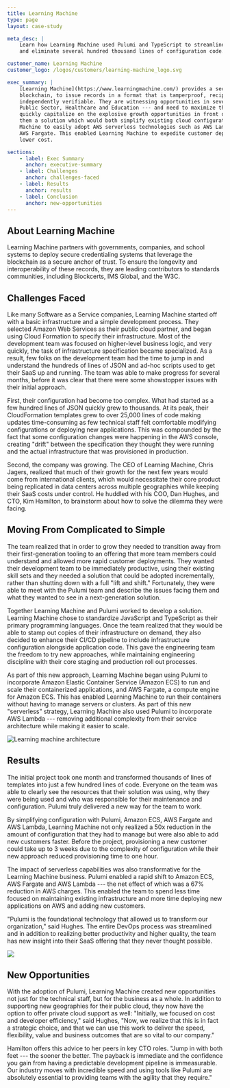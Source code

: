 ```yaml
---
title: Learning Machine
type: page
layout: case-study

meta_desc: |
    Learn how Learning Machine used Pulumi and TypeScript to streamline its DevOps processes
    and eliminate several hundred thousand lines of configuration code.

customer_name: Learning Machine
customer_logo: /logos/customers/learning-machine_logo.svg

exec_summary: |
    [Learning Machine](https://www.learningmachine.com/) provides a secure platform, using the
    blockchain, to issue records in a format that is tamperproof, recipient owned, and
    independently verifiable. They are witnessing opportunities in several key industries ---
    Public Sector, Healthcare and Education --- and need to maximize their resources in order to
    quickly capitalize on the explosive growth opportunities in front of them. Pulumi offered
    them a solution which would both simplify existing cloud configurations and help Learning
    Machine to easily adopt AWS serverless technologies such as AWS Lambda and Amazon ECS and
    AWS Fargate. This enabled Learning Machine to expedite customer deployments and scale at
    lower cost.

sections:
    - label: Exec Summary
      anchor: executive-summary
    - label: Challenges
      anchor: challenges-faced
    - label: Results
      anchor: results
    - label: Conclusion
      anchor: new-opportunities
---
```


## About Learning Machine

Learning Machine partners with governments, companies, and school systems to deploy secure
credentialing systems that leverage the blockchain as a secure anchor of trust. To ensure
the longevity and interoperability of these records, they are leading contributors to
standards communities, including Blockcerts, IMS Global, and the W3C.

## Challenges Faced

Like many Software as a Service companies, Learning Machine started off with a basic
infrastructure and a simple development process. They selected Amazon Web Services as
their public cloud partner, and began using Cloud Formation to specify their
infrastructure. Most of the development team was focused on higher-level business logic,
and very quickly, the task of infrastructure specification became specialized. As a
result, few folks on the development team had the time to jump in and understand the
hundreds of lines of JSON and ad-hoc scripts used to get their SaaS up and running. The
team was able to make progress for several months, before it was clear that there were
some showstopper issues with their initial approach.

First, their configuration had become too complex. What had started as a few hundred lines
of JSON quickly grew to thousands. At its peak, their CloudFormation templates grew to
over 25,000 lines of code making updates time-consuming as few technical staff felt
comfortable modifying configurations or deploying new applications. This was compounded by
the fact that some configuration changes were happening in the AWS console, creating
"drift" between the specification they thought they were running and the actual
infrastructure that was provisioned in production.

Second, the company was growing. The CEO of Learning Machine, Chris Jagers, realized that
much of their growth for the next few years would come from international clients, which
would necessitate their core product being replicated in data centers across multiple
geographies while keeping their SaaS costs under control. He huddled with his COO, Dan
Hughes, and CTO, Kim Hamilton, to brainstorm about how to solve the dilemma they were
facing.

## Moving From Complicated to Simple

The team realized that in order to grow they needed to transition away from their
first-generation tooling to an offering that more team members could understand and
allowed more rapid customer deployments. They wanted their development team to be
immediately productive, using their existing skill sets and they needed a solution that
could be adopted incrementally, rather than shutting down with a full "lift and shift."
Fortunately, they were able to meet with the Pulumi team and describe the issues facing
them and what they wanted to see in a next-generation solution.

Together Learning Machine and Pulumi worked to develop a solution. Learning Machine chose
to standardize JavaScript and TypeScript as their primary programming languages. Once the
team realized that they would be able to stamp out copies of their infrastructure on
demand, they also decided to enhance their CI/CD pipeline to include infrastructure
configuration alongside application code. This gave the engineering team the freedom to
try new approaches, while maintaining engineering discipline with their core staging and
production roll out processes.

As part of this new approach, Learning Machine began using Pulumi to incorporate Amazon
Elastic Container Service (Amazon ECS) to run and scale their containerized applications,
and AWS Fargate, a compute engine for Amazon ECS. This has enabled Learning Machine to run
their containers without having to manage servers or clusters. As part of this new
"serverless" strategy, Learning Machine also used Pulumi to incorporate AWS Lambda ---
removing additional complexity from their service architecture while making it easier to
scale.

<img class="block mx-auto max-w-4xl my-8" src="/images/case-studies/learning-machine-architecture.png" alt="Learning machine architecture">

## Results

The initial project took one month and transformed thousands of lines of templates into
just a few hundred lines of code. Everyone on the team was able to clearly see the
resources that their solution was using, why they were being used and who was responsible
for their maintenance and configuration. Pulumi truly delivered a new way for the team to
work.

By simplifying configuration with Pulumi, Amazon ECS, AWS Fargate and AWS Lambda, Learning
Machine not only realized a 50x reduction in the amount of configuration that they had to
manage but were also able to add new customers faster.  Before the project, provisioning a
new customer could take up to 3 weeks due to the complexity of configuration while their
new approach reduced provisioning time to one hour.

The impact of serverless capabilities was also transformative for the Learning Machine
business. Pulumi enabled a rapid shift to Amazon ECS, AWS Fargate and AWS Lambda --- the
net effect of which was a 67% reduction in AWS charges. This enabled the team to spend
less time focused on maintaining existing infrastructure and more time deploying new
applications on AWS and adding new customers.

"Pulumi is the foundational technology that allowed us to transform our organization,"
said Hughes. The entire DevOps process was streamlined and in addition to realizing better
productivity and higher quality, the team has new insight into their SaaS offering that
they never thought possible.

<img class="block mx-auto max-w-2xl my-8" src="/images/case-studies/learning-machine-loc.png">

## New Opportunities

With the adoption of Pulumi, Learning Machine created new opportunities not just for the
technical staff, but for the business as a whole. In addition to supporting new
geographies for their public cloud, they now have the option to offer private cloud
support as well: "Initially, we focused on cost and developer efficiency," said Hughes,
"Now, we realize that this is in fact a strategic choice, and that we can use this work to
deliver the speed, flexibility, value and business outcomes that are so vital to our
company."

Hamilton offers this advice to her peers in key CTO roles. "Jump in with both feet --- the
sooner the better. The payback is immediate and the confidence you gain from having a
predictable development pipeline is immeasurable. Our industry moves with incredible speed
and using tools like Pulumi are absolutely essential to providing teams with the agility
that they require."
